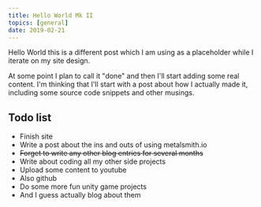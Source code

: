 ```yaml
---
title: Hello World Mk II
topics: [general]
date: 2019-02-21
---
```


Hello World this is a different post which I am using as a placeholder while I iterate on my site design.

At some point I plan to call it "done" and then I'll start adding some real content. I'm thinking that I'll start with a post about how I actually made it, including some source code snippets and other musings.

## Todo list
- Finish site
- Write a post about the ins and outs of using metalsmith.io
- ~~Forget to write any other blog entries for several months~~
- Write about coding all my other side projects
- Upload some content to youtube
- Also github
- Do some more fun unity game projects
- And I guess actually blog about them
